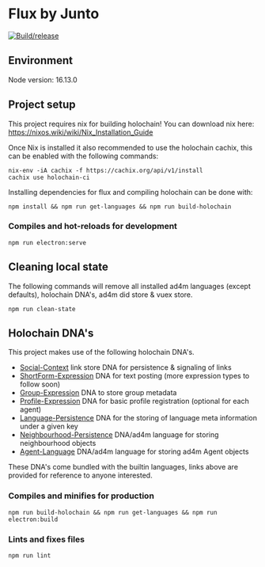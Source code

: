 # Flux by Junto

[![Build/release](https://github.com/juntofoundation/communities/actions/workflows/release.yml/badge.svg)](https://github.com/juntofoundation/communities/actions/workflows/release.yml)

## Environment
Node version: 16.13.0<br>

## Project setup
This project requires nix for building holochain! You can download nix here: https://nixos.wiki/wiki/Nix_Installation_Guide

Once Nix is installed it also recommended to use the holochain cachix, this can be enabled with the following commands:

```
nix-env -iA cachix -f https://cachix.org/api/v1/install
cachix use holochain-ci
```

Installing dependencies for flux and compiling holochain can be done with:

```
npm install && npm run get-languages && npm run build-holochain
```

### Compiles and hot-reloads for development
```
npm run electron:serve
```

## Cleaning local state

The following commands will remove all installed ad4m languages (except defaults), holochain DNA's, ad4m did store & vuex store.

```
npm run clean-state
```

## Holochain DNA's

This project makes use of the following holochain DNA's.

- [Social-Context](https://github.com/juntofoundation/Social-Context) link store DNA for persistence & signaling of links
- [ShortForm-Expression](https://github.com/juntofoundation/ad4m-languages/tree/master/shortform-expression) DNA for text posting (more expression types to follow soon)
- [Group-Expression](https://github.com/juntofoundation/ad4m-languages/tree/master/group-expression) DNA to store group metadata
- [Profile-Expression](https://github.com/jdeepee/profiles) DNA for basic profile registration (optional for each agent)
- [Language-Persistence](https://github.com/perspect3vism/language-persistence) DNA for the storing of language meta information under a given key
- [Neighbourhood-Persistence](https://github.com/perspect3vism/neighbourhood-language) DNA/ad4m language for storing neighbourhood objects
- [Agent-Language](https://github.com/perspect3vism/agent-language) DNA/ad4m language for storing ad4m Agent objects

These DNA's come bundled with the builtin languages, links above are provided for reference to anyone interested.

### Compiles and minifies for production
```
npm run build-holochain && npm run get-languages && npm run electron:build
```

### Lints and fixes files
```
npm run lint
```
